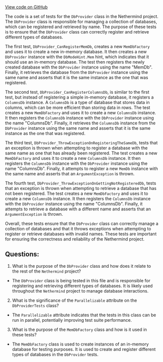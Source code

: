 [View code on GitHub](https://github.com/NethermindEth/nethermind/src/Nethermind/Nethermind.Db.Test/DbProviderTests.cs)

The code is a set of tests for the `DbProvider` class in the Nethermind project. The `DbProvider` class is responsible for managing a collection of databases, which can be registered and retrieved by name. The purpose of these tests is to ensure that the `DbProvider` class can correctly register and retrieve different types of databases.

The first test, `DbProvider_CanRegisterMemDb`, creates a new `MemDbFactory` and uses it to create a new in-memory database. It then creates a new `DbProvider` instance with the `DbModeHint.Mem` hint, which indicates that it should use an in-memory database. The test then registers the newly created database with the `DbProvider` instance using the name "MemDb". Finally, it retrieves the database from the `DbProvider` instance using the same name and asserts that it is the same instance as the one that was registered.

The second test, `DbProvider_CanRegisterColumnsDb`, is similar to the first test, but instead of registering a simple in-memory database, it registers a `ColumnsDb` instance. A `ColumnsDb` is a type of database that stores data in columns, which can be more efficient than storing data in rows. The test creates a new `MemDbFactory` and uses it to create a new `ColumnsDb` instance. It then registers the `ColumnsDb` instance with the `DbProvider` instance using the name "ColumnsDb". Finally, it retrieves the `ColumnsDb` instance from the `DbProvider` instance using the same name and asserts that it is the same instance as the one that was registered.

The third test, `DbProvider_ThrowExceptionOnRegisteringTheSameDb`, tests that an exception is thrown when attempting to register a database with the same name as one that has already been registered. The test creates a new `MemDbFactory` and uses it to create a new `ColumnsDb` instance. It then registers the `ColumnsDb` instance with the `DbProvider` instance using the name "ColumnsDb". Finally, it attempts to register a new `MemDb` instance with the same name and asserts that an `ArgumentException` is thrown.

The fourth test, `DbProvider_ThrowExceptionOnGettingNotRegisteredDb`, tests that an exception is thrown when attempting to retrieve a database that has not been registered. The test creates a new `MemDbFactory` and uses it to create a new `ColumnsDb` instance. It then registers the `ColumnsDb` instance with the `DbProvider` instance using the name "ColumnsDb". Finally, it attempts to retrieve a database with a different name and asserts that an `ArgumentException` is thrown.

Overall, these tests ensure that the `DbProvider` class can correctly manage a collection of databases and that it throws exceptions when attempting to register or retrieve databases with invalid names. These tests are important for ensuring the correctness and reliability of the Nethermind project.
## Questions: 
 1. What is the purpose of the `DbProvider` class and how does it relate to the rest of the `Nethermind` project?
- The `DbProvider` class is being tested in this file and is responsible for registering and retrieving different types of databases. It is likely used throughout the `Nethermind` project to manage database interactions.

2. What is the significance of the `Parallelizable` attribute on the `DbProviderTests` class?
- The `Parallelizable` attribute indicates that the tests in this class can be run in parallel, potentially improving test suite performance.

3. What is the purpose of the `MemDbFactory` class and how is it used in these tests?
- The `MemDbFactory` class is used to create instances of an in-memory database for testing purposes. It is used to create and register different types of databases in the `DbProvider` tests.
